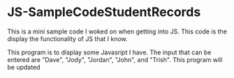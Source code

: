 # JS-SampleCodeStudentRecords

This is a mini sample code I woked on when getting into JS. This code is the display the functionality of JS that I know.

This program is to display some Javasript I have. The input that can be entered are "Dave", "Jody", "Jordan", "John", and "Trish".
This program will be updated
